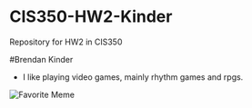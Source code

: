 # CIS350-HW2-Kinder
Repository for HW2 in CIS350

#Brendan Kinder

- I like playing video games, mainly rhythm games and rpgs.

![Favorite Meme](https://imgur.com/a/4fFVAGR)

